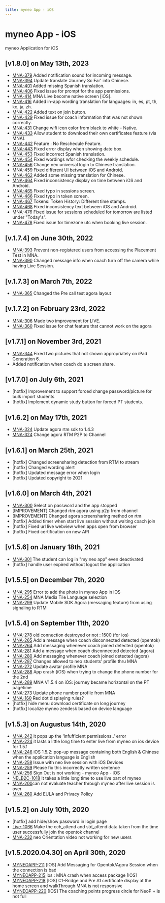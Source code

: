 ```yaml
---
title: myneo App - iOS
---
```


# myneo App - iOS
myneo Application for iOS

## [v1.8.0] on May 13th, 2023
- [MNA-379](https://dyned.myjetbrains.com/youtrack/issue/MNA-379) Added notification sound for incoming message.
- [MNA-394](https://dyned.myjetbrains.com/youtrack/issue/MNA-394) Update translate 'Journey So Far' into Chinese.
- [MNA-401](https://dyned.myjetbrains.com/youtrack/issue/MNA-401) Added missing Spanish translation.
- [MNA-406](https://dyned.myjetbrains.com/youtrack/issue/MNA-406) Fixed issue for prompt for the app permissions.
- [MNA-414](https://dyned.myjetbrains.com/youtrack/issue/MNA-414) MNA Live become native screen [iOS].
- [MNA-416](https://dyned.myjetbrains.com/youtrack/issue/MNA-416) Added in-app wording translation for languages: in, es, pt, th, ko, ja, zh.
- [MNA-422](https://dyned.myjetbrains.com/youtrack/issue/MNA-422) Added text on join button.
- [MNA-429](https://dyned.myjetbrains.com/youtrack/issue/MNA-429) Fixed issue for coach information that was not shown correctly.
- [MNA-431](https://dyned.myjetbrains.com/youtrack/issue/MNA-431) Change wifi icon color from black to white - Native.
- [MNA-433](https://dyned.myjetbrains.com/youtrack/issue/MNA-433) Allow student to download their own certificates feature (via MNA).
- [MNA-442](https://dyned.myjetbrains.com/youtrack/issue/MNA-442) Feature : No Reschedule Feature.
- [MNA-443](https://dyned.myjetbrains.com/youtrack/issue/MNA-443) Fixed error display when showing date box.
- [MNA-453](https://dyned.myjetbrains.com/youtrack/issue/MNA-453) Fixed incorrect Spanish translation.
- [MNA-454](https://dyned.myjetbrains.com/youtrack/issue/MNA-454) Fixed wordings wfor checking the weekly schedule.
- [MNA-456](https://dyned.myjetbrains.com/youtrack/issue/MNA-456) Change neo universal login to Chinese translation.
- [MNA-459](https://dyned.myjetbrains.com/youtrack/issue/MNA-459) Fixed different UI between iOS and Android.
- [MNA-462](https://dyned.myjetbrains.com/youtrack/issue/MNA-462) Added some missing translation for Chinese.
- [MNA-464](https://dyned.myjetbrains.com/youtrack/issue/MNA-464) Fixed inconsistency display on time between iOS and Android.
- [MNA-465](https://dyned.myjetbrains.com/youtrack/issue/MNA-465) Fixed typo in sessions screen.
- [MNA-466](https://dyned.myjetbrains.com/youtrack/issue/MNA-466) Fixed typo in token screen.
- [MNA-467](https://dyned.myjetbrains.com/youtrack/issue/MNA-467) Tokens: Token History: Different time stamps.
- [MNA-468](https://dyned.myjetbrains.com/youtrack/issue/MNA-468) Fixed inconsistency text between iOS and Android.
- [MNA-476](https://dyned.myjetbrains.com/youtrack/issue/MNA-476) Fixed issue for sessions scheduled for tomorrow are listed under "Today's".
- [MNA-478](https://dyned.myjetbrains.com/youtrack/issue/MNA-478) Fixed issue for timezone utc when booking live session.

## [v.1.7.4] on June 30th, 2022
- [MNA-393](https://dyned.myjetbrains.com/youtrack/issue/MNA-393) Prevent non-registered users from accessing the Placement Test in MNA.
- [MNA-390](https://dyned.myjetbrains.com/youtrack/issue/MNA-390) Changed message info when coach turn off the camera while having Live Session.

## [v.1.7.3] on March 7th, 2022
- [MNA-365](https://dyned.myjetbrains.com/youtrack/issue/MNA-365) Changed the Pre call test agora layout

## [v.1.7.2] on February 23rd, 2022
- [MNA-306](https://dyned.myjetbrains.com/youtrack/issue/MNA-306) Made two improvement for LIVE.
- [MNA-360](https://dyned.myjetbrains.com/youtrack/issue/MNA-360) Fixed issue for chat feature that cannot work on the agora

## [v1.7.1] on November 3rd, 2021
- [MNA-344](https://dyned.myjetbrains.com/youtrack/issue/MNA-344) Fixed two pictures that not shown appropriately on iPad Generation 6.
- Added notification when coach do a screen share.

## [v1.7.0] on July 6th, 2021
- [hotfix] Improvement to support forced change password/picture for bulk import students.
- [hotfix] Implement dynamic study button for forced PT students.

## [v1.6.2] on May 17th, 2021
- [MNA-324](https://dyned.myjetbrains.com/youtrack/issue/MNA-324) Update agora rtm sdk to 1.4.3
- [MNA-324](https://dyned.myjetbrains.com/youtrack/issue/MNA-324) Change agora RTM P2P to Channel

## [v1.6.1] on March 25th, 2021
- [hotfix] Changed screensharing detection from RTM to stream
- [hotfix] Changed wording alert
- [hotfix] Updated message error when login
- [hotfix] Updated copyright to 2021

## [v1.6.0] on March 4th, 2021
- [MNA-300](https://dyned.myjetbrains.com/youtrack/issue/MNA-300) Select on password and the app stopped
- [IMPROVEMENT] Changed rtm agora using p2p from channel
- [IMPROVEMENT] Changed agora screensharing method on rtm
- [hotfix] Added timer when start live session without waiting coach join
- [hotfix] Fixed url live webview when apps open from browser
- [hotfix] Fixed certification on new API

## [v1.5.6] on January 18th, 2021
- [MNA-301](https://dyned.myjetbrains.com/youtrack/issue/MNA-301) The student can log in "my neo app" even deactivated
- [hotfix] handle user expired without logout the application

## [v1.5.5] on December 7th, 2020
- [MNA-295](https://dyned.myjetbrains.com/youtrack/issue/MNA-295) Error to add the photo in myneo App in iOS
- [MNA-254](https://dyned.myjetbrains.com/youtrack/issue/MNA-254) MNA Media Tile Language selection
- [MNA-299](https://dyned.myjetbrains.com/youtrack/issue/MNA-299) Update Mobile SDK Agora (messaging feature) from using signaling to RTM

## [v1.5.4] on September 11th, 2020
- [MNA-278](https://dyned.myjetbrains.com/youtrack/issue/MNA-278) old connection destroyed or not : 1500 (for ios)
- [MNA-265](https://dyned.myjetbrains.com/youtrack/issue/MNA-265) Add a message when coach disconnected detected (opentok)
- [MNA-264](https://dyned.myjetbrains.com/youtrack/issue/MNA-264) Add messaging whenever coach joined detected (opentok)
- [MNA-281](https://dyned.myjetbrains.com/youtrack/issue/MNA-281) Add a message when coach disconnected detected (agora)
- [MNA-280](https://dyned.myjetbrains.com/youtrack/issue/MNA-280) Add messaging whenever coach joined detected (agora)
- [MNA-287](https://dyned.myjetbrains.com/youtrack/issue/MNA-287) Changes allowed to neo students' profile thru MNA
- [MNA-272](https://dyned.myjetbrains.com/youtrack/issue/MNA-272) Update avatar profile MNA
- [MNA-288](https://dyned.myjetbrains.com/youtrack/issue/MNA-288) App crash (iOS) when trying to change the phone number for the 2nd 
- [MNA-289](https://dyned.myjetbrains.com/youtrack/issue/MNA-289) MNA V1.5.4 on iOS: journey became horizontal on the PT pagetime
- [MNA-273](https://dyned.myjetbrains.com/youtrack/issue/MNA-273) Update phone number profile from MNA
- [MNA-160](https://dyned.myjetbrains.com/youtrack/issue/MNA-160) Red dot displaying rules?
- [hotfix] hide menu download certificate on long journey
- [hotfix] localize myneo zendesk based on device language

## [v1.5.3] on Augustus 14th, 2020
- [MNA-242](https://dyned.myjetbrains.com/youtrack/issue/MNA-242) it pops up the 'infufficient permissions..' error
- [MNA-224](https://dyned.myjetbrains.com/youtrack/issue/MNA-224) it lasts a little long time to enter live from myneo on ios device for 1.5.1
- [MNA-246](https://dyned.myjetbrains.com/youtrack/issue/MNA-246) iOS 1.5.2: pop-up message containing both English & Chinese when the application language is English
- [MNA-258](https://dyned.myjetbrains.com/youtrack/issue/MNA-258) Issue with neo live session  with iOS Devices
- [MNA-259](https://dyned.myjetbrains.com/youtrack/issue/MNA-259) Please fix this incorrectly written sentence
- [MNA-256](https://dyned.myjetbrains.com/youtrack/issue/MNA-256) Sign Out is not working - myneo App - iOS
- [NELB2C-1018](https://dyned.myjetbrains.com/youtrack/issue/NELB2C-1018) It takes a little long time to use live part of myneo
- [MNA-200](https://dyned.myjetbrains.com/youtrack/issue/MNA-200)can not evaluate teacher through myneo after live session is over
- [MNA-260](https://dyned.myjetbrains.com/youtrack/issue/MNA-260) Add EULA and Privacy Policy

## [v1.5.2] on July 10th, 2020
- [hotfix] add hide/show password in login page
- [Live-1066](https://dyned.myjetbrains.com/youtrack/issue/Live-1066) Make the cch_attend and std_attend data taken from the time user successfully join the opentok channel
- [MNA-232](https://dyned.myjetbrains.com/youtrack/issue/MNA-232) neo Orientation video not working for new users


## [v1.5.2020.04.30] on April 30th, 2020
- [MYNEOAPP-211](https://dyned.myjetbrains.com/youtrack/issue/MYNEOAPP-211) [IOS] Add Messaging for Opentok/Agora Session when the connection is bad
- [MYNEOAPP-215](https://dyned.myjetbrains.com/youtrack/issue/MYNEOAPP-215) ios : MNA crash when access package [IOS]
- [MYNEOAPP-218](https://dyned.myjetbrains.com/youtrack/issue/MYNEOAPP-218) [IOS] C1-Bridge and Pre A1 certificate display at the home screen and walkThrough MNA is not responsive
- [MYNEOAPP-220](https://dyned.myjetbrains.com/youtrack/issue/MYNEOAPP-220) [IOS] The coaching points progress circle for NeoP + is not full
